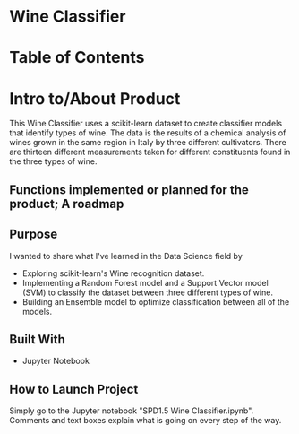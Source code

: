 # Wine Classifier

# Table of Contents

# Intro to/About Product
<!-- Image of product/preferably homepage -->
This Wine Classifier uses a scikit-learn dataset to create classifier models that identify types of wine. The data is the results of a chemical analysis of wines grown in the same region in Italy by three different cultivators. There are thirteen different measurements taken for different constituents found in the three types of wine.

## Functions implemented or planned for the product; A roadmap
<!-- More images of product in different functions -->
<!-- Look at Tristan's Lego -->

## Purpose
<!-- Why use this product? -->
I wanted to share what I've learned in the Data Science field by
- Exploring scikit-learn's Wine recognition dataset.
- Implementing a Random Forest model and a Support Vector model (SVM) to classify the dataset between three different types of wine.
- Building an Ensemble model to optimize classification between all of the models.

## Built With
- Jupyter Notebook

## How to Launch Project
Simply go to the Jupyter notebook "SPD1.5 Wine Classifier.ipynb".  Comments and text boxes explain what is going on every step of the way.
